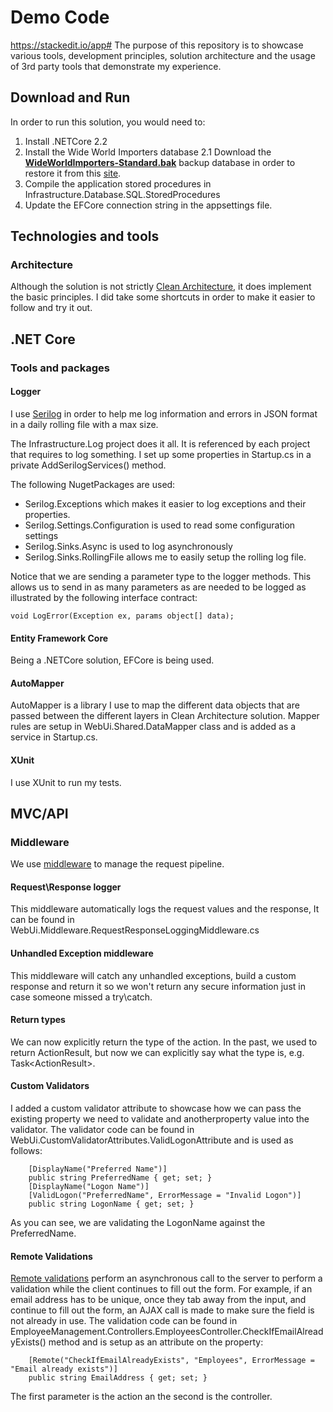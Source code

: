 # Demo Code
https://stackedit.io/app#
The purpose of this repository is to showcase various tools, development principles, solution architecture and the usage of 3rd party tools that demonstrate my experience.

## Download and Run 
In order to run this solution, you would need to:
 1. Install .NETCore 2.2
 2. Install the Wide World Importers database
	2.1 Download the [**WideWorldImporters-Standard.bak**](https://github.com/Microsoft/sql-server-samples/releases/download/wide-world-importers-v1.0/WideWorldImporters-Standard.bak) backup database in order to restore it from this [site](https://github.com/Microsoft/sql-server-samples/releases/tag/wide-world-importers-v1.0).
3. Compile the application stored procedures in Infrastructure.Database.SQL.StoredProcedures
 3. Update the EFCore connection string in the appsettings file.

## Technologies and tools
### Architecture
Although the solution is not strictly [Clean Architecture](https://blog.cleancoder.com/uncle-bob/2012/08/13/the-clean-architecture.html), it does implement the basic principles. I did take some shortcuts in order to make it easier to follow and try it out.

## .NET Core
### Tools and packages
#### Logger
I use [Serilog](https://serilog.net/) in order to help me log information and errors in JSON format in a daily rolling file with a max size.

The Infrastructure.Log project does it all. It is referenced by each project that requires to log something. I set up some properties in Startup.cs in a private AddSerilogServices() method.

The following NugetPackages are used:

 - Serilog.Exceptions which makes it easier to log exceptions and their properties.
 - Serilog.Settings.Configuration is used to read some configuration settings
 - Serilog.Sinks.Async is used to log asynchronously
 - Serilog.Sinks.RollingFile allows me to easily setup the rolling log file.



Notice that we are sending a parameter type to the logger methods. This allows us to send in as many parameters as are needed to be logged as illustrated by the following interface contract:

    void LogError(Exception ex, params object[] data);

#### Entity Framework Core
Being a .NETCore solution, EFCore is being used.
#### AutoMapper
AutoMapper is a library I use to map the different data objects that are passed between the different layers in Clean Architecture solution.
Mapper rules are setup in WebUi.Shared.DataMapper class and is added as a service in Startup.cs.
#### XUnit
I use XUnit to run my tests.

## MVC/API
### Middleware
We use [middleware](https://docs.microsoft.com/en-us/aspnet/core/fundamentals/middleware/?view=aspnetcore-2.2) to manage the request pipeline.
#### Request\Response logger
This middleware automatically logs the request values and the response, It can be found in WebUi.Middleware.RequestResponseLoggingMiddleware.cs
#### Unhandled Exception middleware
This middleware will catch any unhandled exceptions, build a custom response and return it so we won't return any secure information just in case someone missed a try\catch.
#### Return types
We can now explicitly return the type of the action. In the past, we used to return ActionResult, but now we can explicitly say what the type is, e.g. Task<ActionResult<CustomerSearchMvcResponseModel>>.
	
#### Custom Validators
I added a custom validator attribute to showcase how we can pass the existing property we need to validate and anotherproperty value into the validator. The validator code can be found in WebUi.CustomValidatorAttributes.ValidLogonAttribute and is used as follows:

        [DisplayName("Preferred Name")]
        public string PreferredName { get; set; }
        [DisplayName("Logon Name")]
        [ValidLogon("PreferredName", ErrorMessage = "Invalid Logon")]
        public string LogonName { get; set; }
	
As you can see, we are validating the LogonName against the PreferredName. 
#### Remote Validations
[Remote validations](https://docs.microsoft.com/en-us/aspnet/core/mvc/models/validation?view=aspnetcore-2.2#remote-attribute) perform an asynchronous call to the server to perform a validation while the client continues to fill out the form. For example, if an email address has to be unique, once they tab away from the input, and continue to fill out the form, an AJAX call is made to make sure the field is not already in use.
The validation code can be found in EmployeeManagement.Controllers.EmployeesController.CheckIfEmailAlreadyExists() method and is setup as an attribute on the property:

        [Remote("CheckIfEmailAlreadyExists", "Employees", ErrorMessage = "Email already exists")]
        public string EmailAddress { get; set; }
	
The first parameter is the action an the second is the controller.




